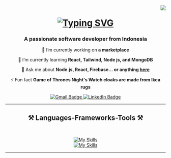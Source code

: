 <img align="right" src="https://visitor-badge.laobi.icu/badge?page_id=AzharLuthfi.AzharLuthfi" />

<h1 align="center">
  <a href="https://git.io/typing-svg">
    <img src="https://readme-typing-svg.herokuapp.com?font=Righteous&pause=1000&width=200&lines=Hi+There!+👋+;i'm+M.+Azhar+Luthfiadi" alt="Typing SVG" />
  </a>
</h1>
<h3 align="center">A passionate software developer from Indonesia</h3>

<div align="center">

🔭 I’m currently working on **a marketplace**

🌱 I’m currently learning **React, Tailwind, Node js, and MongoDB**

💬 Ask me about **Node.js, React, Firebase... or anything [here](https://github.com/AzharLuthfi/AzharLuthfi/issues)**

⚡ Fun fact **Game of Thrones Night's Watch cloaks are made from Ikea rugs**

 </div>

<p align="center">
  <!-- Gmail -->
  <a href="" target="_blank">
    <img src="https://img.shields.io/badge/Gmail-D14836?style=for-the-badge&logo=gmail&logoColor=white" alt="Gmail Badge"/>
  </a>

  <!-- LinkedIn -->
  <a href="" target="">
    <img src="https://img.shields.io/badge/LinkedIn-0A66C2?style=for-the-badge&logo=linkedin&logoColor=white" alt="LinkedIn Badge"/>
  </a>
</p>
 <hr/>
<h2 align="center">⚒️ Languages-Frameworks-Tools ⚒️</h2>

<br/>

<div align="center">

[![My Skills](https://skillicons.dev/icons?i=react,bootstrap,html,css,vscode,github,figma,tailwind,git)](https://skillicons.dev)<br>[![My Skills](https://skillicons.dev/icons?i=nodejs,python,javascript,typescript,express,firebase,mongodb,c,java,nextjs,mysql,flask)](https://skillicons.dev)

</div>

<hr>
